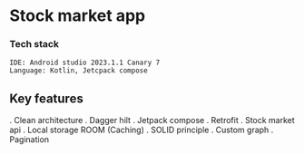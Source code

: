# Stock market app
### Tech stack
    IDE: Android studio 2023.1.1 Canary 7
    Language: Kotlin, Jetcpack compose
    

## Key features
 . Clean architecture
 . Dagger hilt
 . Jetpack compose
 . Retrofit
 . Stock market api
 . Local storage ROOM (Caching)
 . SOLID principle 
 . Custom graph 
 . Pagination
 